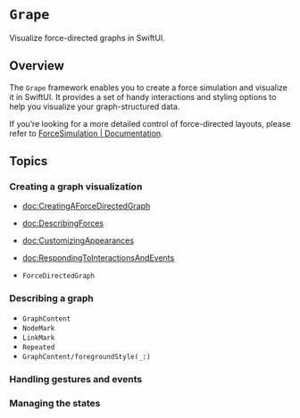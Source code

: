 # ``Grape``

Visualize force-directed graphs in SwiftUI.

## Overview

The `Grape` framework enables you to create a force simulation and visualize it in SwiftUI. It provides a set of handy interactions and styling options to help you visualize your graph-structured data.

If you’re looking for a more detailed control of force-directed layouts, please refer to [ForceSimulation | Documentation](https://li3zhen1.github.io/Grape/ForceSimulation/documentation/ForceSimulation/).


## Topics

### Creating a graph visualization


* <doc:CreatingAForceDirectedGraph>
* <doc:DescribingForces>
* <doc:CustomizingAppearances>
* <doc:RespondingToInteractionsAndEvents>

* ``ForceDirectedGraph``



### Describing a graph
* ``GraphContent``
* ``NodeMark``
* ``LinkMark``
* ``Repeated``
* ``GraphContent/foregroundStyle(_:)``

### Handling gestures and events


### Managing the states